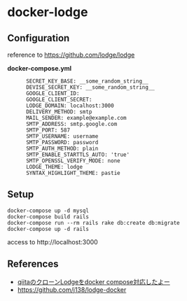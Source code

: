 # docker-lodge

## Configuration

reference to https://github.com/lodge/lodge

**docker-compose.yml**
```
      SECRET_KEY_BASE: __some_random_string__
      DEVISE_SECRET_KEY: __some_random_string__
      GOOGLE_CLIENT_ID: 
      GOOGLE_CLIENT_SECRET: 
      LODGE_DOMAIN: localhost:3000
      DELIVERY_METHOD: smtp
      MAIL_SENDER: example@example.com
      SMTP_ADDRESS: smtp.google.com
      SMTP_PORT: 587
      SMTP_USERNAME: username
      SMTP_PASSWORD: password
      SMTP_AUTH_METHOD: plain
      SMTP_ENABLE_STARTTLS_AUTO: 'true'
      SMTP_OPENSSL_VERIFY_MODE: none
      LODGE_THEME: lodge
      SYNTAX_HIGHLIGHT_THEME: pastie
```

## Setup

```
docker-compose up -d mysql
docker-compose build rails
docker-compose run --rm rails rake db:create db:migrate
docker-compose up -d rails
```

access to http://localhost:3000

## References

* [qiitaのクローンLodgeをdocker compose対応したよー](http://qiita.com/Jey/items/305238765eb5c7cd7810)
* https://github.com/j138/lodge-docker
